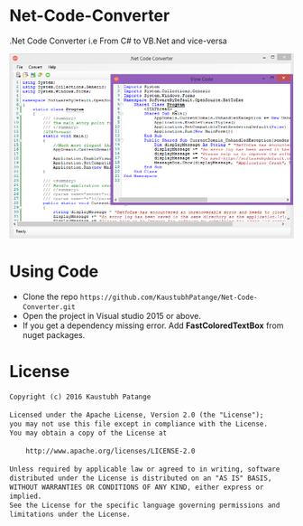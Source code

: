 # Net-Code-Converter
.Net Code Converter i.e From C# to VB.Net and vice-versa

![Alt text](https://github.com/KaustubhPatange/Net-Code-Converter/raw/master/__PreviewImage.PNG "Image 1")

# Using Code

* Clone the repo `https://github.com/KaustubhPatange/Net-Code-Converter.git`
* Open the project in Visual studio 2015 or above.
* If you get a dependency missing error. Add <b>FastColoredTextBox</b> from nuget packages.

# License
```
Copyright (c) 2016 Kaustubh Patange

Licensed under the Apache License, Version 2.0 (the "License");
you may not use this file except in compliance with the License.
You may obtain a copy of the License at

    http://www.apache.org/licenses/LICENSE-2.0

Unless required by applicable law or agreed to in writing, software
distributed under the License is distributed on an "AS IS" BASIS,
WITHOUT WARRANTIES OR CONDITIONS OF ANY KIND, either express or implied.
See the License for the specific language governing permissions and
limitations under the License.
```

 
